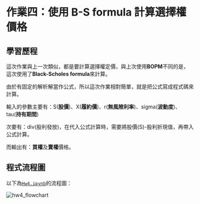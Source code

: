 # 作業四：使用 B-S formula 計算選擇權價格

## 學習歷程

這次作業與上一次類似，都是要計算選擇權定價，與上次使用**BOPM**不同的是，這次使用了**Black-Scholes formula**來計算。

由於有固定的解析解當作公式，所以這次作業相對簡單，就是把公式寫成程式碼來計算。

輸入的參數主要有：S(**股價**)、X(**履約價**)、r(**無風險利率**)、sigma(**波動度**)、tau(**持有期間**)

次要有：div(股利發放)，在代入公式計算時，需要將股價(S)-股利折現值，再帶入公式計算。


而輸出有：**買權**及**賣權**價格。



## 程式流程圖
以下為[`Hw4.ipynb`](https://github.com/aqua86400/Financial_Engineering/blob/master/Hw4/Hw4.ipynb)的流程圖：<br />

![hw4_flowchart](https://github.com/aqua86400/Financial_Engineering/blob/master/Hw4/hw4_flowchart.png)
